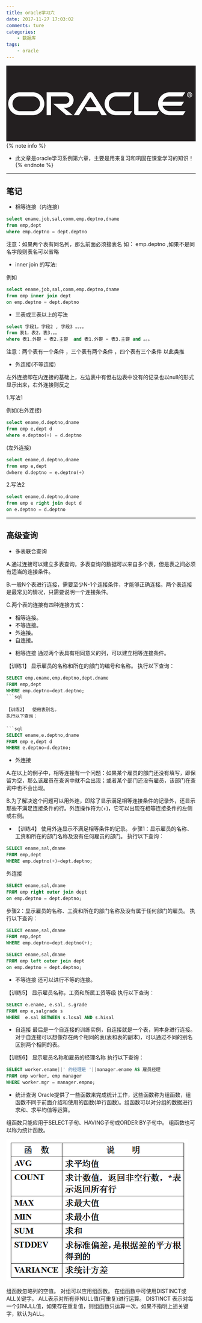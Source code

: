 ```yaml
---
title: oracle学习六
date: 2017-11-27 17:03:02
comments: ture
categories:
	- 数据库
tags:
	- oracle
---
```



![](https://github.com/aqqje/Personal-repository/raw/master/images/oracle1.jpg "oracle1")<br/>
{% note info %}
- 此文章是oracle学习系例第六章，主要是用来复习和巩固在课堂学习的知识！
{% endnote %}
<!-- more -->

--------------------------
## 笔记

- 相等连接（内连接）

```sql
select ename,job,sal,comm,emp.deptno,dname
from emp,dept
where emp.deptno = dept.deptno 
```
注意：如果两个表有同名列，那么前面必须接表名 如： emp.deptno ,如果不是同名字段则表名可以省略

- inner join 的写法:
 
例如
```sql
select ename,job,sal,comm,emp.deptno,dname 
from emp inner join dept 
on emp.deptno = dept.deptno
```
 - 三表或三表以上的写法

```sql
select 字段1，字段2 , 字段3 。。。。
from 表1，表2，表3.。。
where 表1.外键 = 表2.主键  and 表1.外键 = 表3.主键 and 。。。
```

注意：两个表有一个条件 ，三个表有两个条件 ，四个表有三个条件 以此类推

- 外连接(不等连接)
   
左外连接即在内连接的基础上，左边表中有但右边表中没有的记录也以null的形式显示出来，右外连接则反之

1.写法1

例如(右外连接) 

```sql                          
select ename,d.deptno,dname
from emp e,dept d
where e.deptno(+) = d.deptno
```
  
(左外连接) 
```sql
select ename,d.deptno,dname
from emp e,dept 
dwhere d.deptno = e.deptno(+)    
```
2.写法2
```sql
select ename,d.deptno,dname 
from emp e right join dept d 
on e.deptno = d.deptno   
```
-----------------------------------

## 高级查询


- 多表联合查询

A.通过连接可以建立多表查询，多表查询的数据可以来自多个表，但是表之间必须有适当的连接条件。

B.一般N个表进行连接，需要至少N-1个连接条件，才能够正确连接。两个表连接是最常见的情况，只需要说明一个连接条件。

C.两个表的连接有四种连接方式：

* 相等连接。
* 不等连接。
* 外连接。
* 自连接。


- 相等连接
通过两个表具有相同意义的列，可以建立相等连接条件。

【训练1】  显示雇员的名称和所在的部门的编号和名称。
执行以下查询：

```sql
SELECT emp.ename,emp.deptno,dept.dname 
FROM emp,dept 
WHERE emp.deptno=dept.deptno;
```sql

【训练2】  使用表别名。
执行以下查询：

```sql
SELECT ename,e.deptno,dname 
FROM emp e,dept d 
WHERE e.deptno=d.deptno;
```
- <span id="inline-yellow">外连接

A.在以上的例子中，相等连接有一个问题：如果某个雇员的部门还没有填写，即保留为空，那么该雇员在查询中就不会出现；或者某个部门还没有雇员，该部门在查询中也不会出现。

B.为了解决这个问题可以用外连，即除了显示满足相等连接条件的记录外，还显示那些不满足连接条件的行。外连操作符为(+)，它可以出现在相等连接条件的左侧或右侧。
</span>
- 【训练4】  使用外连显示不满足相等条件的记录。
步骤1：显示雇员的名称、工资和所在的部门名称及没有任何雇员的部门。
执行以下查询：

```sql
SELECT ename,sal,dname 
FROM emp,dept 
WHERE emp.deptno(+)=dept.deptno;
```

外连接
```sql
SELECT ename,sal,dname 
FROM emp right outer join dept 
on emp.deptno = dept.deptno;
```
步骤2：显示雇员的名称、工资和所在的部门名称及没有属于任何部门的雇员。
执行以下查询：

```sql
SELECT ename,sal,dname 
FROM emp,dept 
WHERE emp.deptno=dept.deptno(+);
```
```sql
SELECT ename,sal,dname 
FROM emp left outer join dept 
on emp.deptno = dept.deptno;
```

- 不等连接
还可以进行不等的连接。

【训练5】  <span id="inline-yellow">显示雇员名称，工资和所属工资等级</span>
执行以下查询：

```sql
SELECT e.ename, e.sal, s.grade 
FROM emp e,salgrade s 
WHERE  e.sal BETWEEN s.losal AND s.hisal
```
- 自连接
最后是一个自连接的训练实例，自连接就是一个表，同本身进行连接。对于自连接可以想像存在两个相同的表(表和表的副本)，可以通过不同的别名区别两个相同的表。

【训练6】  <span id="inline-yellow">显示雇员名称和雇员的经理名称</span>
执行以下查询：

```sql
SELECT worker.ename||' 的经理是 '||manager.ename AS 雇员经理 
FROM emp worker, emp manager 
WHERE worker.mgr = manager.empno;
```
- 统计查询
Oracle提供了一些函数来完成统计工作，这些函数称为组函数，组函数不同于前面介绍和使用的函数(单行函数)。组函数可以对分组的数据进行求和、求平均值等运算。

组函数只能应用于SELECT子句、HAVING子句或ORDER BY子句中。
组函数也可以称为统计函数。


![常见组函数：](https://github.com/aqqje/Personal-repository/raw/master/images/oracle11.png "oracle11")<br/>

 组函数忽略列的空值。
对组可以应用组函数。
在组函数中可使用DISTINCT或ALL关键字。
ALL表示对所有非NULL值(可重复)进行运算。
DISTINCT 表示对每一个非NULL值，如果存在重复值，则组函数只运算一次。如果不指明上述关键字，默认为ALL。


